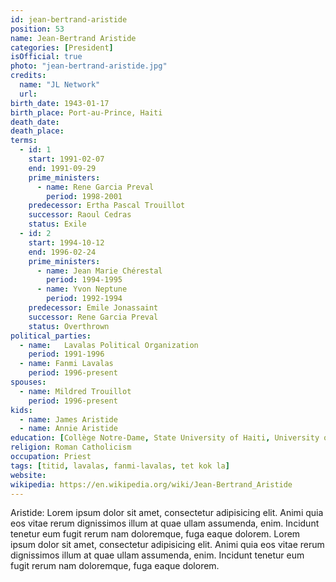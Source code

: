 ```yaml
---
id: jean-bertrand-aristide
position: 53
name: Jean-Bertrand Aristide
categories: [President]
isOfficial: true
photo: "jean-bertrand-aristide.jpg"
credits:
  name: "JL Network"
  url:
birth_date: 1943-01-17
birth_place: Port-au-Prince, Haiti
death_date:
death_place:
terms:
  - id: 1
    start: 1991-02-07
    end: 1991-09-29
    prime_ministers:
      - name: Rene Garcia Preval
        period: 1998-2001
    predecessor: Ertha Pascal Trouillot
    successor: Raoul Cedras
    status: Exile
  - id: 2
    start: 1994-10-12
    end: 1996-02-24
    prime_ministers:
      - name: Jean Marie Chérestal
        period: 1994-1995
      - name: Yvon Neptune
        period: 1992-1994
    predecessor: Emile Jonassaint
    successor: Rene Garcia Preval
    status: Overthrown
political_parties:
  - name: 	Lavalas Political Organization
    period: 1991-1996
  - name: Fanmi Lavalas
    period: 1996-present
spouses:
  - name: Mildred Trouillot
    period: 1996-present
kids:
  - name: James Aristide
  - name: Annie Aristide
education: [Collège Notre-Dame, State University of Haiti, University of South Africa]
religion: Roman Catholicism
occupation: Priest
tags: [titid, lavalas, fanmi-lavalas, tet kok la]
website:
wikipedia: https://en.wikipedia.org/wiki/Jean-Bertrand_Aristide
---
```

Aristide: Lorem ipsum dolor sit amet, consectetur adipisicing elit. Animi quia eos vitae rerum dignissimos illum at quae ullam assumenda, enim. Incidunt tenetur eum fugit rerum nam doloremque, fuga eaque dolorem. Lorem ipsum dolor sit amet, consectetur adipisicing elit. Animi quia eos vitae rerum dignissimos illum at quae ullam assumenda, enim. Incidunt tenetur eum fugit rerum nam doloremque, fuga eaque dolorem.
